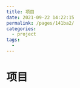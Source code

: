 ```yaml
---
title: 项目
date: 2021-09-22 14:22:15
permalink: /pages/141ba2/
categories:
  - project
tags:
  - 
---
```

# 项目

